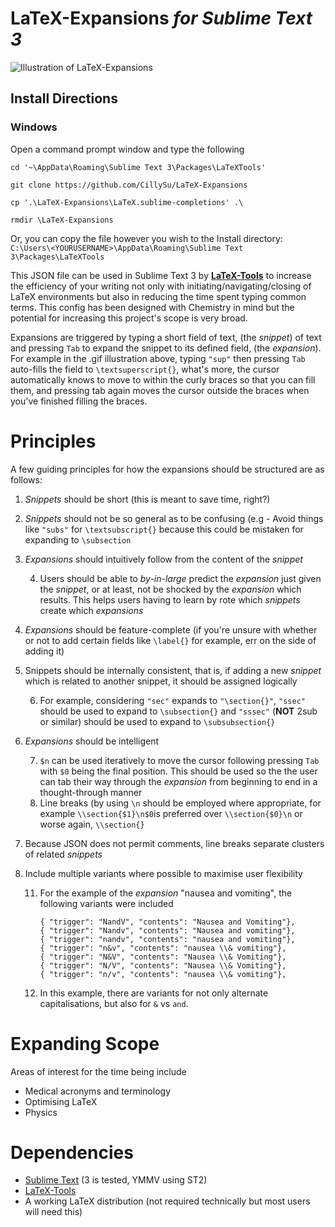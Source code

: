 # LaTeX-Expansions *for Sublime Text 3*

![Illustration of LaTeX-Expansions](https://i.imgur.com/qmvH0E7.gif)

## Install Directions 

### Windows
Open a command prompt window and type the following

`cd '~\AppData\Roaming\Sublime Text 3\Packages\LaTeXTools'`

`git clone https://github.com/CillySu/LaTeX-Expansions`

`cp '.\LaTeX-Expansions\LaTeX.sublime-completions' .\`

`rmdir \LaTeX-Expansions`


Or, you can copy the file however you wish to the Install directory: `C:\Users\<YOURUSERNAME>\AppData\Roaming\Sublime Text 3\Packages\LaTeXTools`

This JSON file can be used in Sublime Text 3 by **[LaTeX-Tools](https://github.com/SublimeText/LaTeXTools)** to increase the efficiency of your writing not only with initiating/navigating/closing of LaTeX environments but also in reducing the time spent typing common terms. This config has been designed with Chemistry in mind but the potential for increasing this project's scope is very broad. 

Expansions are triggered by typing a short field of text, (the *snippet*) of text and pressing `Tab` to expand the snippet to its defined field, (the *expansion*). For example in the .gif illustration above, typing `"sup"` then pressing `Tab` auto-fills the field to `\textsuperscript{}`, what's more, the cursor automatically knows to move to within the curly braces so that you can fill them, and pressing tab again moves the cursor outside the braces when you've finished filling the braces.

# Principles
A few guiding principles for how the expansions should be structured are as follows:

 1. *Snippets* should be short (this is meant to save time, right?)
 2. *Snippets* should not be so general as to be confusing (e.g - Avoid things like `"subs"` for `\textsubscript{}` because this could be mistaken for expanding to `\subsection`
 3. *Expansions* should intuitively follow from the content of the *snippet* 
 
	 4. Users should be able to *by-in-large* predict the *expansion* just given the *snippet*, or at least, not be shocked by the *expansion* which results. This helps users having to learn by rote which *snippets* create which *expansions*
 4. *Expansions* should be feature-complete (if you're unsure with whether or not to add certain fields like `\label{}` for example, err on the side of adding it)
 5. Snippets should be internally consistent, that is, if adding a new *snippet* which is related to another snippet, it should be assigned logically
 
	 6.	For example, considering `"sec"` expands to `"\section{}"`, `"ssec"` should be used to expand to `\subsection{}` and `"sssec"` (**NOT** 2sub or similar) should be used to expand to `\subsubsection{}`
 6.	*Expansions* should be intelligent
 
	 7.	`$n` can be used iteratively to move the cursor following pressing `Tab` with `$0` being the final position. This should be used so the the user can tab their way through the *expansion* from beginning to end in a thought-through manner
	 8.	Line breaks (by using `\n` should be employed where appropriate, for example `\\section{$1}\n$0`is preferred over `\\section{$0}\n` or worse again, `\\section{}`

9.	Because JSON does not permit comments, line breaks separate clusters of related *snippets*


10. Include multiple variants where possible to maximise user flexibility

	11. For the example of the *expansion* "nausea and vomiting", the following variants were included
		
	        { "trigger": "NandV", "contents": "Nausea and Vomiting"},
            { "trigger": "Nandv", "contents": "Nausea and vomiting"},
            { "trigger": "nandv", "contents": "nausea and vomiting"},
            { "trigger": "n&v", "contents": "nausea \\& vomiting"},
            { "trigger": "N&V", "contents": "Nausea \\& Vomiting"},
	        { "trigger": "N/V", "contents": "Nausea \\& Vomiting"},
            { "trigger": "n/v", "contents": "nausea \\& vomiting"},
		
    12. In this example, there are variants for not only alternate capitalisations, but also for `&` vs `and`.

# Expanding Scope

Areas of interest for the time being include

 - Medical acronyms and terminology
 - Optimising LaTeX
 - Physics
 
# Dependencies

 - [Sublime Text](https://www.sublimetext.com/) (3 is tested, YMMV using ST2)
 - [LaTeX-Tools](https://github.com/SublimeText/LaTeXTools)
 - A working LaTeX distribution (not required technically but most users will need this)

